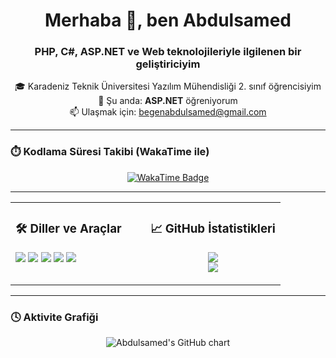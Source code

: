<h1 align="center">Merhaba 👋, ben Abdulsamed</h1>
<h3 align="center">PHP, C#, ASP.NET ve Web teknolojileriyle ilgilenen bir geliştiriciyim</h3>

<p align="center">
  🎓 Karadeniz Teknik Üniversitesi Yazılım Mühendisliği 2. sınıf öğrencisiyim  
  <br>🌱 Şu anda: <strong>ASP.NET</strong> öğreniyorum  
  <br>📫 Ulaşmak için: <a href="mailto:begenabdulsamed@gmail.com">begenabdulsamed@gmail.com</a>
</p>

---

### ⏱️ Kodlama Süresi Takibi (WakaTime ile)

<p align="center">
  <a href="https://wakatime.com/@b7011416-51c5-4095-804c-ef42df5d2d4f">
    <img src="https://wakatime.com/badge/user/b7011416-51c5-4095-804c-ef42df5d2d4f.svg" alt="WakaTime Badge"/>
  </a>
</p>

---

<table width="100%">
<tr>
<td width="50%" valign="top">

### 🛠️ Diller ve Araçlar

<p align="left">
  <img src="https://img.shields.io/badge/PHP-777BB4?style=for-the-badge&logo=php&logoColor=white"/>
  <img src="https://img.shields.io/badge/ASP.NET-512BD4?style=for-the-badge&logo=.net&logoColor=white"/>
  <img src="https://img.shields.io/badge/SQL-4479A1?style=for-the-badge&logo=postgresql&logoColor=white"/>
  <img src="https://img.shields.io/badge/C%23-239120?style=for-the-badge&logo=c-sharp&logoColor=white"/>
  <img src="https://img.shields.io/badge/C-00599C?style=for-the-badge&logo=c&logoColor=white"/>
</p>

</td>
<td width="50%" valign="top">

### 📈 GitHub İstatistikleri

<p align="center">
  <img src="https://github-readme-stats.vercel.app/api?username=BegenAbdulsamed&show_icons=true&theme=github_dark" />
  <br>
  <img src="https://github-readme-stats.vercel.app/api/top-langs/?username=BegenAbdulsamed&layout=compact&theme=github_dark" />
</p>

</td>
</tr>
</table>

---

### 🕓 Aktivite Grafiği

<p align="center">
  <img src="https://ghchart.rshah.org/BegenAbdulsamed" alt="Abdulsamed's GitHub chart" />
</p>

